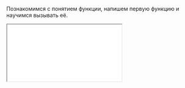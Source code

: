 Познакомимся с понятием функции, напишем первую функцию и научимся вызывать её.

<div class="ratio ratio-16x9">
  <iframe src="//player.vimeo.com/video/128853340?api=1&player_id=video1" id="video1" allowfullscreen="true"></iframe>
</div>
